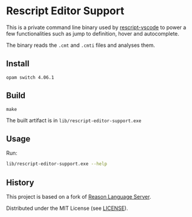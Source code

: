# Rescript Editor Support

This is a private command line binary used by [rescript-vscode](https://github.com/rescript-lang/rescript-vscode) to power a few functionalities such as jump to definition, hover and autocomplete.

The binary reads the `.cmt` and `.cmti` files and analyses them.

## Install

```
opam switch 4.06.1
```

## Build

```
make
```

The built artifact is in `lib/rescript-editor-support.exe`

## Usage

Run:

```sh
lib/rescript-editor-support.exe --help
```

## History

This project is based on a fork of [Reason Language Server](https://github.com/jaredly/reason-language-server).

Distributed under the MIT License (see [LICENSE](./LICENSE)).
